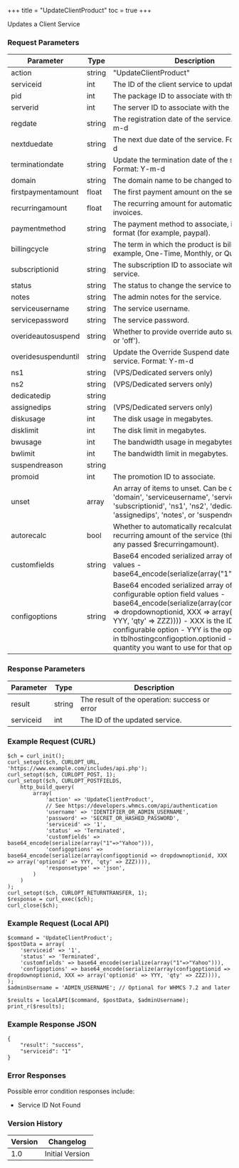 +++
title = "UpdateClientProduct"
toc = true
+++

Updates a Client Service

### Request Parameters

| Parameter | Type | Description | Required |
| --------- | ---- | ----------- | -------- |
| action | string | "UpdateClientProduct" | Required |
| serviceid | int | The ID of the client service to update. | Required |
| pid | int | The package ID to associate with the service. | Optional |
| serverid | int | The server ID to associate with the service. | Optional |
| regdate | string | The registration date of the service. Format: Y-m-d | Optional |
| nextduedate | string | The next due date of the service. Format: Y-m-d | Optional |
| terminationdate | string | Update the termination date of the service. Format: Y-m-d | Optional |
| domain | string | The domain name to be changed to. | Optional |
| firstpaymentamount | float | The first payment amount on the service. | Optional |
| recurringamount | float | The recurring amount for automatic renewal invoices. | Optional |
| paymentmethod | string | The payment method to associate, in system format (for example, paypal). | Optional |
| billingcycle | string | The term in which the product is billed on (for example, One-Time, Monthly, or Quarterly). | Optional |
| subscriptionid | string | The subscription ID to associate with the service. | Optional |
| status | string | The status to change the service to. | Optional |
| notes | string | The admin notes for the service. | Optional |
| serviceusername | string | The service username. | Optional |
| servicepassword | string | The service password. | Optional |
| overideautosuspend | string | Whether to provide override auto suspend ('on' or 'off'). | Optional |
| overidesuspenduntil | string | Update the Override Suspend date of the service. Format: Y-m-d | Optional |
| ns1 | string | (VPS/Dedicated servers only) | Optional |
| ns2 | string | (VPS/Dedicated servers only) | Optional |
| dedicatedip | string |  | Optional |
| assignedips | string | (VPS/Dedicated servers only) | Optional |
| diskusage | int | The disk usage in megabytes. | Optional |
| disklimit | int | The disk limit in megabytes. | Optional |
| bwusage | int | The bandwidth usage in megabytes. | Optional |
| bwlimit | int | The bandwidth limit in megabytes. | Optional |
| suspendreason | string |  | Optional |
| promoid | int | The promotion ID to associate. | Optional |
| unset | array | An array of items to unset. Can be one of: 'domain', 'serviceusername', 'servicepassword', 'subscriptionid', 'ns1', 'ns2', 'dedicatedip', 'assignedips', 'notes', or 'suspendreason' | Optional |
| autorecalc | bool | Whether to automatically recalculate the recurring amount of the service (this will ignore any passed $recurringamount). | Optional |
| customfields | string | Base64 encoded serialized array of custom field values - base64_encode(serialize(array("1"=>"Yahoo"))); | Optional |
| configoptions | string | Base64 encoded serialized array of configurable option field values - base64_encode(serialize(array(configoptionid => dropdownoptionid, XXX => array('optionid' => YYY, 'qty' => ZZZ)))) - XXX is the ID of the configurable option - YYY is the optionid found in tblhostingconfigoption.optionid - ZZZ is the quantity you want to use for that option | Optional |

### Response Parameters

| Parameter | Type | Description |
| --------- | ---- | ----------- |
| result | string | The result of the operation: success or error |
| serviceid | int | The ID of the updated service. |


### Example Request (CURL)

```
$ch = curl_init();
curl_setopt($ch, CURLOPT_URL, 'https://www.example.com/includes/api.php');
curl_setopt($ch, CURLOPT_POST, 1);
curl_setopt($ch, CURLOPT_POSTFIELDS,
    http_build_query(
        array(
            'action' => 'UpdateClientProduct',
            // See https://developers.whmcs.com/api/authentication
            'username' => 'IDENTIFIER_OR_ADMIN_USERNAME',
            'password' => 'SECRET_OR_HASHED_PASSWORD',
            'serviceid' => '1',
            'status' => 'Terminated',
            'customfields' => base64_encode(serialize(array("1"=>"Yahoo"))),
            'configoptions' => base64_encode(serialize(array(configoptionid => dropdownoptionid, XXX => array('optionid' => YYY, 'qty' => ZZZ)))),
            'responsetype' => 'json',
        )
    )
);
curl_setopt($ch, CURLOPT_RETURNTRANSFER, 1);
$response = curl_exec($ch);
curl_close($ch);
```


### Example Request (Local API)

```
$command = 'UpdateClientProduct';
$postData = array(
    'serviceid' => '1',
    'status' => 'Terminated',
    'customfields' => base64_encode(serialize(array("1"=>"Yahoo"))),
    'configoptions' => base64_encode(serialize(array(configoptionid => dropdownoptionid, XXX => array('optionid' => YYY, 'qty' => ZZZ)))),
);
$adminUsername = 'ADMIN_USERNAME'; // Optional for WHMCS 7.2 and later

$results = localAPI($command, $postData, $adminUsername);
print_r($results);
```


### Example Response JSON

```
{
    "result": "success",
    "serviceid": "1"
}
```


### Error Responses

Possible error condition responses include:

* Service ID Not Found


### Version History

| Version | Changelog |
| ------- | --------- |
| 1.0 | Initial Version |
